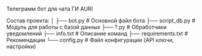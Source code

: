 Телеграмм бот для чата ГИ AURI

Состав проекта:
│
├── bot.py             # Основной файл бота
├── script_db.py       # Модуль для работы с базой данных
├── ?.py               # Обработчики уведомлений
├── info.txt           # Описание команд
├── requirements.txt   # Рекомендации
└── config.py          # Файл конфигурации (API ключи, настройки)
